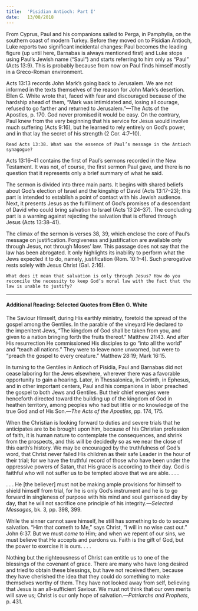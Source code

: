 ```yaml
---
title:  'Pisidian Antioch: Part I'
date:   13/08/2018
---
```


From Cyprus, Paul and his companions sailed to Perga, in Pamphylia, on the southern coast of modern Turkey. Before they moved on to Pisidian Antioch, Luke reports two significant incidental changes: Paul becomes the leading figure (up until here, Barnabas is always mentioned first) and Luke stops using Paul’s Jewish name (“Saul”) and starts referring to him only as “Paul” (Acts 13:9). This is probably because from now on Paul finds himself mostly in a Greco-Roman environment.

Acts 13:13 records John Mark’s going back to Jerusalem. We are not informed in the texts themselves of the reason for John Mark’s desertion. Ellen G. White wrote that, faced with fear and discouraged because of the hardship ahead of them, “Mark was intimidated and, losing all courage, refused to go farther and returned to Jerusalem.”—The Acts of the Apostles, p. 170. God never promised it would be easy. On the contrary, Paul knew from the very beginning that his service for Jesus would involve much suffering (Acts 9:16), but he learned to rely entirely on God’s power, and in that lay the secret of his strength (2 Cor. 4:7–10).

`Read Acts 13:38. What was the essence of Paul’s message in the Antioch synagogue?`

Acts 13:16–41 contains the first of Paul’s sermons recorded in the New Testament. It was not, of course, the first sermon Paul gave, and there is no question that it represents only a brief summary of what he said. 

The sermon is divided into three main parts. It begins with shared beliefs about God’s election of Israel and the kingship of David (Acts 13:17–23); this part is intended to establish a point of contact with his Jewish audience. Next, it presents Jesus as the fulfillment of God’s promises of a descendant of David who could bring salvation to Israel (Acts 13:24–37). The concluding part is a warning against rejecting the salvation that is offered through Jesus (Acts 13:38–41).

The climax of the sermon is verses 38, 39, which enclose the core of Paul’s message on justification. Forgiveness and justification are available only through Jesus, not through Moses’ law. This passage does not say that the law has been abrogated. It only highlights its inability to perform what the Jews expected it to do, namely, justification (Rom. 10:1–4). Such prerogative rests solely with Jesus Christ (Gal. 2:16).

`What does it mean that salvation is only through Jesus? How do you reconcile the necessity to keep God’s moral law with the fact that the law is unable to justify?`

---

#### Additional Reading: Selected Quotes from Ellen G. White

The Saviour Himself, during His earthly ministry, foretold the spread of the gospel among the Gentiles. In the parable of the vineyard He declared to the impenitent Jews, “The kingdom of God shall be taken from you, and given to a nation bringing forth the fruits thereof.” Matthew 21:43. And after His resurrection He commissioned His disciples to go “into all the world” and “teach all nations.” They were to leave none unwarned, but were to “preach the gospel to every creature.” Matthew 28:19; Mark 16:15. 

In turning to the Gentiles in Antioch of Pisidia, Paul and Barnabas did not cease laboring for the Jews elsewhere, wherever there was a favorable opportunity to gain a hearing. Later, in Thessalonica, in Corinth, in Ephesus, and in other important centers, Paul and his companions in labor preached the gospel to both Jews and Gentiles. But their chief energies were henceforth directed toward the building up of the kingdom of God in heathen territory, among peoples who had but little or no knowledge of the true God and of His Son.—_The Acts of the Apostles_, pp. 174, 175. 

When the Christian is looking forward to duties and severe trials that he anticipates are to be brought upon him, because of his Christian profession of faith, it is human nature to contemplate the consequences, and shrink from the prospects, and this will be decidedly so as we near the close of this earth’s history. We may be encouraged by the truthfulness of God’s word, that Christ never failed His children as their safe Leader in the hour of their trial; for we have the truthful record of those who have been under the oppressive powers of Satan, that His grace is according to their day. God is faithful who will not suffer us to be tempted above that we are able. . . . 

. . . He [the believer] must not be making ample provisions for himself to shield himself from trial, for he is only God’s instrument and he is to go forward in singleness of purpose with his mind and soul garrisoned day by day, that he will not sacrifice one principle of his integrity.—_Selected Messages_, bk. 3, pp. 398, 399. 

While the sinner cannot save himself, he still has something to do to secure salvation. “Him that cometh to Me,” says Christ, “I will in no wise cast out.” John 6:37. But we must _come_ to Him; and when we repent of our sins, we must believe that He accepts and pardons us. Faith is the gift of God, but the power to exercise it is ours. . . . 

Nothing but the righteousness of Christ can entitle us to one of the blessings of the covenant of grace. There are many who have long desired and tried to obtain these blessings, but have not received them, because they have cherished the idea that they could do something to make themselves worthy of them. They have not looked away from self, believing that Jesus is an all-sufficient Saviour. We must not think that our own merits will save us; Christ is our only hope of salvation.—_Patriarchs and Prophets_, p. 431. 